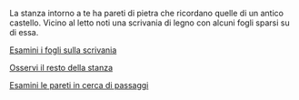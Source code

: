 La stanza intorno a te ha pareti di pietra che ricordano quelle di un antico castello.
Vicino al letto noti una scrivania di legno con alcuni fogli sparsi su di essa.

[Esamini i fogli sulla scrivania](esamina-fogli/esamina-fogli.md)

[Osservi il resto della stanza](controlla-stanza/controlla-stanza.md)

[Esamini le pareti in cerca di passaggi](passaggi-stanza/passaggi-stanza.md)
